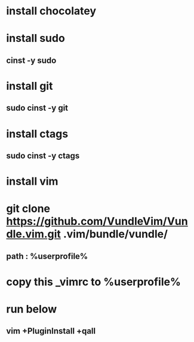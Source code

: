# install chocolatey

# install sudo
## cinst -y sudo

# install git
## sudo cinst -y git

# install ctags
## sudo cinst -y ctags

# install vim

# git clone https://github.com/VundleVim/Vundle.vim.git .vim/bundle/vundle/
## path : %userprofile%

# copy this _vimrc to %userprofile%

# run below
## vim +PluginInstall +qall



